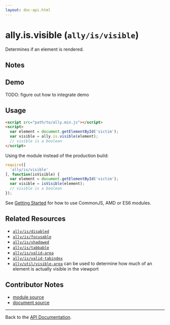 ```yaml
---
layout: doc-api.html
---
```


# ally.is.visible (`ally/is/visible`)

Determines if an element is rendered.


## Notes


## Demo

TODO: figure out how to integrate demo


## Usage

```html
<script src="path/to/ally.min.js"></script>
<script>
  var element = document.getElementById('victim');
  var visible = ally.is.visible(element);
  // visible is a boolean
</script>
```

Using the module instead of the production build:

```js
require([
  'ally/is/visible'
], function(isVisible) {
  var element = document.getElementById('victim');
  var visible = isVisible(element);
  // visible is a boolean
});
```

See [Getting Started](../../getting-started.md) for how to use CommonJS, AMD or ES6 modules.


## Related Resources

* [`ally/is/disabled`](disabled.md)
* [`ally/is/focusable`](focusable.md)
* [`ally/is/shadowed`](shadowed.md)
* [`ally/is/tabbable`](tabbable.md)
* [`ally/is/valid-area`](valid-area.md)
* [`ally/is/valid-tabindex`](valid-tabindex.md)
* [`ally/util/visible-area`](../../util.md#Calculate-An-Element-s-Visible-Area) can be used to determine how much of an element is actually visible in the viewport


## Contributor Notes

* [module source](https://github.com/medialize/ally.js/blob/build-modules/src/is/visible.js)
* [document source](https://github.com/medialize/ally.js/blob/build-modules/docs/api/is/visible.md)


---

Back to the [API Documentation](../README.md).

